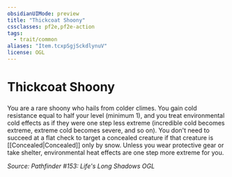 ```yaml
---
obsidianUIMode: preview
title: "Thickcoat Shoony"
cssclasses: pf2e,pf2e-action
tags:
  - trait/common
aliases: "Item.tcxpSgjSckdlynuV"
license: OGL
---
```

# Thickcoat Shoony

### 






You are a rare shoony who hails from colder climes. You gain cold resistance equal to half your level (minimum 1), and you treat environmental cold effects as if they were one step less extreme (incredible cold becomes extreme, extreme cold becomes severe, and so on). You don't need to succeed at a flat check to target a concealed creature if that creature is [[Concealed|Concealed]] only by snow. Unless you wear protective gear or take shelter, environmental heat effects are one step more extreme for you.

*Source: Pathfinder #153: Life's Long Shadows*
*OGL*